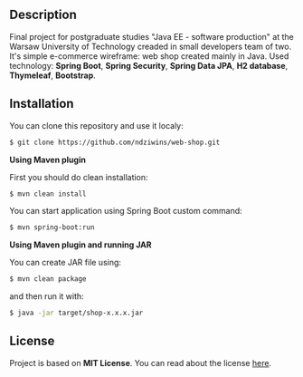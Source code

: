 ## Description

Final project for postgraduate studies "Java EE - software production" at the Warsaw University of Technology creaded in small developers team of two.
It's simple e-commerce wireframe: web shop created mainly in Java. 
Used technology: **Spring Boot**, **Spring Security**, **Spring Data JPA**, **H2 database**, **Thymeleaf**, **Bootstrap**.

## Installation

You can clone this repository and use it localy:
```sh
$ git clone https://github.com/ndziwins/web-shop.git
```

**Using Maven plugin**

First you should do clean installation:
```sh
$ mvn clean install
```
You can start application using Spring Boot custom command:
```sh
$ mvn spring-boot:run
```

**Using Maven plugin and running JAR**

You can create JAR file using:
```sh
$ mvn clean package
```
and then run it with:
```sh
$ java -jar target/shop-x.x.x.jar
```

## License

Project is based on **MIT License**. You can read about the license <a href="LICENSE">here</a>.
